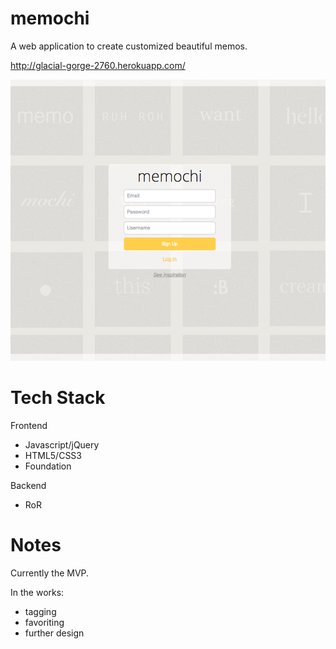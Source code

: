 memochi
========
A web application to create customized beautiful memos.

http://glacial-gorge-2760.herokuapp.com/

![ScreenShot](/app/assets/images/screenshot01.png)

Tech Stack
=========
Frontend
* Javascript/jQuery
* HTML5/CSS3
* Foundation

Backend
* RoR

Notes
=========
Currently the MVP.

In the works:
- tagging
- favoriting
- further design
